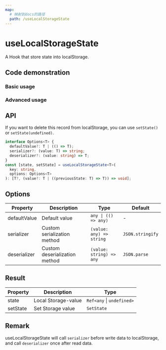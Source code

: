 ```yaml
---
map:
  # 映射到docs的路径
  path: /useLocalStorageState
---
```


# useLocalStorageState

A Hook that store state into localStorage.

## Code demonstration

### Basic usage

<demo src="./demo/demo.vue"
  language="vue"
  title="Store state into localStorage"
  desc="Refresh this page and you will get the state from localStorage."> </demo>

### Advanced usage

<demo src="./demo/demo1.vue"
  language="vue"
  title="Store complex types of data"
  desc="useLocalStorageState will do the serialization and deserialization work automatically."> </demo>

## API

If you want to delete this record from localStorage, you can use `setState()` or `setState(undefined)`.

```typescript
interface Options<T> {
  defaultValue?: T | (() => T);
  serializer?: (value: T) => string;
  deserializer?: (value: string) => T;
}
const [state, setState] = useLocalStorageState<T>(
  key: string,
  options: Options<T>
): [T?, (value?: T | ((previousState: T) => T)) => void];
```

## Options

| Property     | Description                   | Type                     | Default          |
| ------------ | ----------------------------- | ------------------------ | ---------------- |
| defaultValue | Default value                 | `any \| (() => any)`     | -                |
| serializer   | Custom serialization method   | `(value: any) => string` | `JSON.stringify` |
| deserializer | Custom deserialization method | `(value: string) => any` | `JSON.parse`     |

## Result

| Property | Description         | Type                      |
| -------- | ------------------- | ------------------------- |
| state    | Local Storage-value | `Ref<any` \| `undefined>` |
| setState | Set Storage value   | `SetState`                |

## Remark

useLocalStorageState will call `serializer` before write data to localStorage, and call `deserializer` once after read data.
